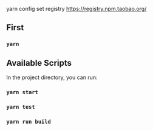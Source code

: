 yarn config set registry https://registry.npm.taobao.org/

## First

### `yarn`

## Available Scripts

In the project directory, you can run:

### `yarn start`

### `yarn test`

### `yarn run build`
